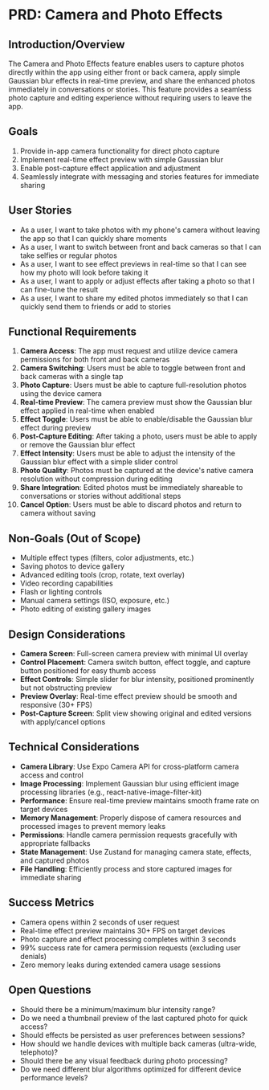 # PRD: Camera and Photo Effects

## Introduction/Overview

The Camera and Photo Effects feature enables users to capture photos directly within the app using either front or back camera, apply simple Gaussian blur effects in real-time preview, and share the enhanced photos immediately in conversations or stories. This feature provides a seamless photo capture and editing experience without requiring users to leave the app.

## Goals

1. Provide in-app camera functionality for direct photo capture
2. Implement real-time effect preview with simple Gaussian blur
3. Enable post-capture effect application and adjustment
4. Seamlessly integrate with messaging and stories features for immediate sharing

## User Stories

- As a user, I want to take photos with my phone's camera without leaving the app so that I can quickly share moments
- As a user, I want to switch between front and back cameras so that I can take selfies or regular photos
- As a user, I want to see effect previews in real-time so that I can see how my photo will look before taking it
- As a user, I want to apply or adjust effects after taking a photo so that I can fine-tune the result
- As a user, I want to share my edited photos immediately so that I can quickly send them to friends or add to stories

## Functional Requirements

1. **Camera Access**: The app must request and utilize device camera permissions for both front and back cameras
2. **Camera Switching**: Users must be able to toggle between front and back cameras with a single tap
3. **Photo Capture**: Users must be able to capture full-resolution photos using the device camera
4. **Real-time Preview**: The camera preview must show the Gaussian blur effect applied in real-time when enabled
5. **Effect Toggle**: Users must be able to enable/disable the Gaussian blur effect during preview
6. **Post-Capture Editing**: After taking a photo, users must be able to apply or remove the Gaussian blur effect
7. **Effect Intensity**: Users must be able to adjust the intensity of the Gaussian blur effect with a simple slider control
8. **Photo Quality**: Photos must be captured at the device's native camera resolution without compression during editing
9. **Share Integration**: Edited photos must be immediately shareable to conversations or stories without additional steps
10. **Cancel Option**: Users must be able to discard photos and return to camera without saving

## Non-Goals (Out of Scope)

- Multiple effect types (filters, color adjustments, etc.)
- Saving photos to device gallery
- Advanced editing tools (crop, rotate, text overlay)
- Video recording capabilities
- Flash or lighting controls
- Manual camera settings (ISO, exposure, etc.)
- Photo editing of existing gallery images

## Design Considerations

- **Camera Screen**: Full-screen camera preview with minimal UI overlay
- **Control Placement**: Camera switch button, effect toggle, and capture button positioned for easy thumb access
- **Effect Controls**: Simple slider for blur intensity, positioned prominently but not obstructing preview
- **Preview Overlay**: Real-time effect preview should be smooth and responsive (30+ FPS)
- **Post-Capture Screen**: Split view showing original and edited versions with apply/cancel options

## Technical Considerations

- **Camera Library**: Use Expo Camera API for cross-platform camera access and control
- **Image Processing**: Implement Gaussian blur using efficient image processing libraries (e.g., react-native-image-filter-kit)
- **Performance**: Ensure real-time preview maintains smooth frame rate on target devices
- **Memory Management**: Properly dispose of camera resources and processed images to prevent memory leaks
- **Permissions**: Handle camera permission requests gracefully with appropriate fallbacks
- **State Management**: Use Zustand for managing camera state, effects, and captured photos
- **File Handling**: Efficiently process and store captured images for immediate sharing

## Success Metrics

- Camera opens within 2 seconds of user request
- Real-time effect preview maintains 30+ FPS on target devices
- Photo capture and effect processing completes within 3 seconds
- 99% success rate for camera permission requests (excluding user denials)
- Zero memory leaks during extended camera usage sessions

## Open Questions

- Should there be a minimum/maximum blur intensity range?
- Do we need a thumbnail preview of the last captured photo for quick access?
- Should effects be persisted as user preferences between sessions?
- How should we handle devices with multiple back cameras (ultra-wide, telephoto)?
- Should there be any visual feedback during photo processing?
- Do we need different blur algorithms optimized for different device performance levels? 